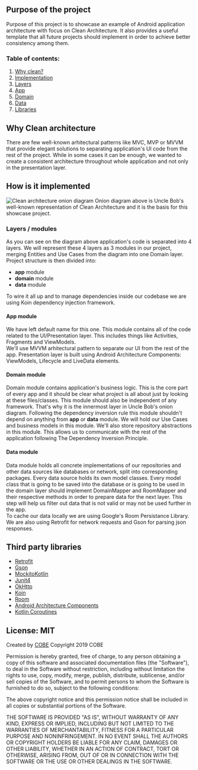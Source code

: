## Purpose of the project
Purpose of this project is to showcase an example of Android application architecture with focus on Clean Architecture. It also provides a useful template that all future projects should implement in order to achieve better consistency among them. 

### Table of contents: 
1. [Why clean?](#why_clean)
2. [Implementation](#how)
3. [Layers](#layers)
4. [App](#app_module)
5. [Domain](#domain_module)
6. [Data](#data_module)
7. [Libraries](#libraries)

## <a name=why_clean></a> Why Clean architecture
There are few well-known arhitectural patterns like MVC, MVP or MVVM that provide elegant solutions to separating application's UI code from the rest of the project. While in some cases it can be enough, we wanted to create a consistent architecture throughout whole application and not only in the presentation layer.

## <a name=how></a>How is it implemented
![Clean architecture onion diagram](https://blog.cleancoder.com/uncle-bob/images/2012-08-13-the-clean-architecture/CleanArchitecture.jpg)
Onion diagram above is Uncle Bob's well-known representation of Clean Architecture and it is the basis for this showcase project. 

### <a name=layers></a>Layers / modules
As you can see on the diagram above application's code is separated into 4 layers. We will represent these 4 layers as 3 modules in our project, merging Entities and Use Cases from the diagram into one Domain layer. Project structure is then divided into:  

 * **app** module  
 * **domain** module  
 * **data** module

To wire it all up and to manage dependencies inside our codebase we are using Koin dependency injection framework. 

#### <a name=app_module></a>App module 
We have left default name for this one. This module contains all of the code related to the UI/Presentation layer. This includes things like Activities, Fragments and ViewModels.  
We'll use MVVM arhitectural pattern to separate our UI from the rest of the app. Presentation layer is built using Android Architecture Components: ViewModels, Lifecycle and LiveData elements.  

#### <a name=domain_module></a>Domain module
Domain module contains application's business logic. This is the core part of every app and it should be clear what project is all about just by looking at these files/classes. This module should also be independent of any framework. That's why it is the innermost layer in Uncle Bob's onion diagram. Following the dependency inversion rule this module shouldn't depend on anything from **app** or **data** module. We will hold our Use Cases and business models in this module. We'll also store repository abstractions in this module. This allows us to communicate with the rest of the application following The Dependency Inversion Principle.

#### <a name=data_module></a>Data module
Data module holds all concrete implementations of our repositories and other data sources like databases or network, split into corresponding packages. Every data source holds its own model classes.  Every model class that is going to be saved into the database or is going to be used in the domain layer should implement DomainMapper and RoomMapper and their respective methods in order to prepare data for the next layer. This step will help us filter out data that is not valid or may not be used further in the app.  
To cache our data locally we are using Google's Room Persistance Library.  
We are also using Retrofit for network requests and Gson for parsing json responses.

## <a name=libraries></a>Third party libraries
- [Retrofit](https://github.com/square/retrofit)
- [Gson](https://github.com/google/gson)
- [MockitoKotlin](https://github.com/nhaarman/mockito-kotlin)
- [Junit4](https://junit.org/junit4/)
- [OkHttp](https://github.com/square/okhttp)
- [Koin](https://insert-koin.io/)
- [Room](https://developer.android.com/jetpack/androidx/releases/room)
- [Android Architecture Components](https://developer.android.com/topic/libraries/architecture)
- [Kotlin Coroutines](https://kotlinlang.org/docs/reference/coroutines-overview.html)

## License: MIT 
Created by [COBE](https://www.cobe.tech/) Copyright 2019 COBE

Permission is hereby granted, free of charge, to any person obtaining a copy of this software and associated documentation files (the "Software"), to deal in the Software without restriction, including without limitation the rights to use, copy, modify, merge, publish, distribute, sublicense, and/or sell copies of the Software, and to permit persons to whom the Software is furnished to do so, subject to the following conditions:

The above copyright notice and this permission notice shall be included in all copies or substantial portions of the Software.

THE SOFTWARE IS PROVIDED "AS IS", WITHOUT WARRANTY OF ANY KIND, EXPRESS OR IMPLIED, INCLUDING BUT NOT LIMITED TO THE WARRANTIES OF MERCHANTABILITY, FITNESS FOR A PARTICULAR PURPOSE AND NONINFRINGEMENT. IN NO EVENT SHALL THE AUTHORS OR COPYRIGHT HOLDERS BE LIABLE FOR ANY CLAIM, DAMAGES OR OTHER LIABILITY, WHETHER IN AN ACTION OF CONTRACT, TORT OR OTHERWISE, ARISING FROM, OUT OF OR IN CONNECTION WITH THE SOFTWARE OR THE USE OR OTHER DEALINGS IN THE SOFTWARE.
 
